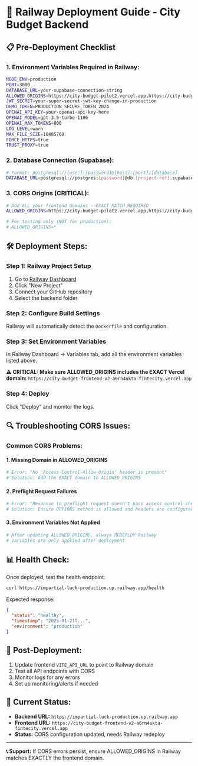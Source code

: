 # 🚀 Railway Deployment Guide - City Budget Backend

## 📋 **Pre-Deployment Checklist**

### 1. **Environment Variables Required in Railway:**
```bash
NODE_ENV=production
PORT=3000
DATABASE_URL=your-supabase-connection-string
ALLOWED_ORIGINS=https://city-budget-pilot2.vercel.app,https://city-budget-frontend-v2.vercel.app,https://city-budget-frontend-v2-a6rn4ukta-fintecity.vercel.app
JWT_SECRET=your-super-secret-jwt-key-change-in-production
DEMO_TOKEN=PRODUCTION_SECURE_TOKEN_2024
OPENAI_API_KEY=your-openai-api-key-here
OPENAI_MODEL=gpt-3.5-turbo-1106
OPENAI_MAX_TOKENS=800
LOG_LEVEL=warn
MAX_FILE_SIZE=10485760
FORCE_HTTPS=true
TRUST_PROXY=true
```

### 2. **Database Connection (Supabase):**
```bash
# Format: postgresql://[user]:[password]@[host]:[port]/[database]
DATABASE_URL=postgresql://postgres:[password]@db.[project-ref].supabase.co:5432/postgres
```

### 3. **CORS Origins (CRITICAL):**
```bash
# Add ALL your frontend domains - EXACT MATCH REQUIRED
ALLOWED_ORIGINS=https://city-budget-pilot2.vercel.app,https://city-budget-frontend-v2.vercel.app,https://city-budget-frontend-v2-a6rn4ukta-fintecity.vercel.app

# For testing only (NOT for production):
# ALLOWED_ORIGINS=*
```

## 🛠️ **Deployment Steps:**

### Step 1: Railway Project Setup
1. Go to [Railway Dashboard](https://railway.app/dashboard)
2. Click "New Project"
3. Connect your GitHub repository
4. Select the backend folder

### Step 2: Configure Build Settings
Railway will automatically detect the `Dockerfile` and configuration.

### Step 3: Set Environment Variables
In Railway Dashboard → Variables tab, add all the environment variables listed above.

**⚠️ CRITICAL: Make sure ALLOWED_ORIGINS includes the EXACT Vercel domain:**
`https://city-budget-frontend-v2-a6rn4ukta-fintecity.vercel.app`

### Step 4: Deploy
Click "Deploy" and monitor the logs.

## 🔍 **Troubleshooting CORS Issues:**

### Common CORS Problems:

#### 1. **Missing Domain in ALLOWED_ORIGINS**
```bash
# Error: "No 'Access-Control-Allow-Origin' header is present"
# Solution: Add the EXACT domain to ALLOWED_ORIGINS
```

#### 2. **Preflight Request Failures**
```bash
# Error: "Response to preflight request doesn't pass access control check"
# Solution: Ensure OPTIONS method is allowed and headers are configured
```

#### 3. **Environment Variables Not Applied**
```bash
# After updating ALLOWED_ORIGINS, always REDEPLOY Railway
# Variables are only applied after deployment
```

## 📊 **Health Check:**
Once deployed, test the health endpoint:
```bash
curl https://impartial-luck-production.up.railway.app/health
```

Expected response:
```json
{
  "status": "healthy",
  "timestamp": "2025-01-21T...",
  "environment": "production"
}
```

## 🎯 **Post-Deployment:**
1. Update frontend `VITE_API_URL` to point to Railway domain
2. Test all API endpoints with CORS
3. Monitor logs for any errors
4. Set up monitoring/alerts if needed

## 🚨 **Current Status:**
- **Backend URL:** `https://impartial-luck-production.up.railway.app`
- **Frontend URL:** `https://city-budget-frontend-v2-a6rn4ukta-fintecity.vercel.app`
- **Status:** CORS configuration updated, needs Railway redeploy

---
**📞 Support:** If CORS errors persist, ensure ALLOWED_ORIGINS in Railway matches EXACTLY the frontend domain. 